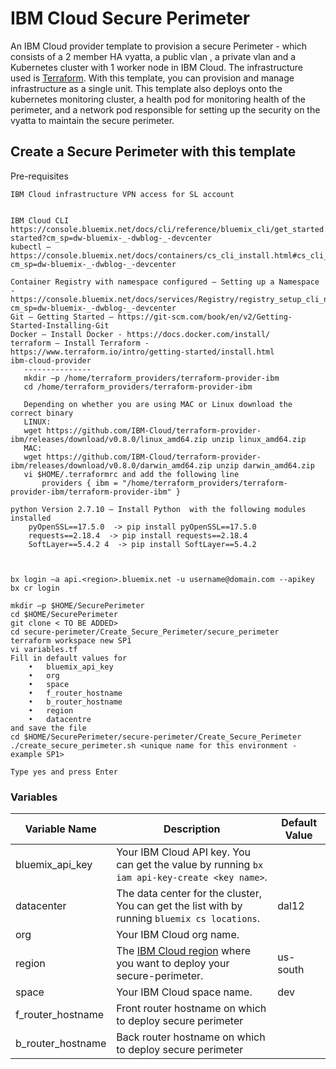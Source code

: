 # IBM Cloud Secure Perimeter 

An IBM Cloud provider template to provision a secure Perimeter  - which consists of a 2 member HA vyatta, a public vlan , a private vlan and a Kubernetes cluster with 1 worker node in IBM Cloud. The infrastructure used is [Terraform](https://www.terraform.io/). With this template, you can provision and manage infrastructure as a single unit. This template also deploys onto the kubernetes monitoring cluster,  a health pod for monitoring health of the perimeter,  and a network pod responsible for setting up the security on the vyatta to  maintain the secure perimeter.


## Create a Secure Perimeter with this template



Pre-requisites 


    IBM Cloud infrastructure VPN access for SL account  
    
    
    IBM Cloud CLI  
    https://console.bluemix.net/docs/cli/reference/bluemix_cli/get_started.html#getting-started?cm_sp=dw-bluemix-_-dwblog-_-devcenter
    kubectl – https://console.bluemix.net/docs/containers/cs_cli_install.html#cs_cli_install?cm_sp=dw-bluemix-_-dwblog-_-devcenter
    
    Container Registry with namespace configured – Setting up a Namespace - https://console.bluemix.net/docs/services/Registry/registry_setup_cli_namespace.html#registry_setup_cli_namespace?cm_sp=dw-bluemix-_-dwblog-_-devcenter
    Git – Getting Started – https://git-scm.com/book/en/v2/Getting-Started-Installing-Git
    Docker – Install Docker - https://docs.docker.com/install/
    terraform – Install Terraform - https://www.terraform.io/intro/getting-started/install.html
    ibm-cloud-provider  
       ---------------
       mkdir –p /home/terraform_providers/terraform-provider-ibm 
       cd /home/terraform_providers/terraform-provider-ibm 

       Depending on whether you are using MAC or Linux download the correct binary 
       LINUX:
       wget https://github.com/IBM-Cloud/terraform-provider-ibm/releases/download/v0.8.0/linux_amd64.zip unzip linux_amd64.zip 
       MAC: 
       wget https://github.com/IBM-Cloud/terraform-provider-ibm/releases/download/v0.8.0/darwin_amd64.zip unzip darwin_amd64.zip
       vi $HOME/.terraformrc and add the following line 
           providers { ibm = "/home/terraform_providers/terraform-provider-ibm/terraform-provider-ibm" }

    python Version 2.7.10 – Install Python  with the following modules installed
        pyOpenSSL==17.5.0  -> pip install pyOpenSSL==17.5.0
        requests==2.18.4  -> pip install requests==2.18.4
        SoftLayer==5.4.2 4  -> pip install SoftLayer==5.4.2



    bx login –a api.<region>.bluemix.net -u username@domain.com --apikey 
    bx cr login

    mkdir –p $HOME/SecurePerimeter
    cd $HOME/SecurePerimeter
    git clone < TO BE ADDED>
    cd secure-perimeter/Create_Secure_Perimeter/secure_perimeter
    terraform workspace new SP1
    vi variables.tf
    Fill in default values for 
        •	bluemix_api_key
        •	org
        •	space
        •	f_router_hostname
        •	b_router_hostname
        •	region
        •	datacentre
    and save the file
    cd $HOME/SecurePerimeter/secure-perimeter/Create_Secure_Perimeter
    ./create_secure_perimeter.sh <unique name for this environment - example SP1>

    Type yes and press Enter


### Variables


|Variable Name|Description|Default Value|
|-------------|-----------|-------------|
|bluemix_api_key|Your IBM Cloud API key. You can get the value by running `bx iam api-key-create <key name>`.||
|datacenter| The data center for the cluster, You can get the list with by running `bluemix cs locations`. |dal12|
|org| Your IBM Cloud org name.||
|region| The [IBM Cloud region](https://console.bluemix.net/docs/containers/cs_regions.html#regions-and-locations) where you want to deploy your secure-perimeter. |us-south|
|space| Your IBM Cloud space name.|dev|
|f_router_hostname| Front router hostname on which to deploy secure perimeter|
|b_router_hostname| Back router hostname on which to deploy secure perimeter|
